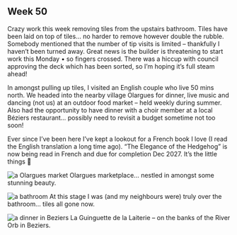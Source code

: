## Week 50
Crazy work this week removing tiles from the upstairs bathroom. Tiles have been laid on top of tiles… no harder to remove however double the rubble. Somebody mentioned that the number of tip visits is limited – thankfully I haven’t been turned away. Great news is the builder is threatening to start work this Monday • so fingers crossed. There was a hiccup with council approving the deck which has been sorted, so I’m hoping it’s full steam ahead!

In amongst pulling up tiles, I visited an English couple who live 50 mins north. We headed into the nearby village Olargues for dinner, live music and dancing (not us) at an outdoor food market – held weekly during summer. Also had the opportunity to have dinner with a choir member at a local Béziers restaurant… possibly need to revisit a budget sometime not too soon!

Ever since I’ve been here I’ve kept a lookout for a French book I love (I read the English translation a long time ago). “The Elegance of the Hedgehog” is now being read in French and due for completion Dec 2027. It’s the little things 🤩

![a Olargues market](https://github.com/user-attachments/assets/457d0e65-2efa-4059-972b-2a50d5328b2d)
Olargues marketplace... nestled in amongst some stunning beauty.

![a bathroom](https://github.com/user-attachments/assets/6ca02c13-9b89-4e14-b0f9-914cfb0ca2d0)
At this stage I was (and my neighbours were) truly over the bathroom... tiles all gone now.

![a dinner in Beziers](https://github.com/user-attachments/assets/49a7dc62-bdf1-4d95-be1d-b02592967332)
La Guinguette de la Laiterie – on the banks of the River Orb in Beziers.
